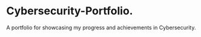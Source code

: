 # Cybersecurity-Portfolio.
A portfolio for showcasing my progress and achievements in Cybersecurity.
